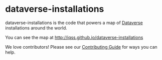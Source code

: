 # dataverse-installations

dataverse-installations is the code that powers a map of [Dataverse][] installations around the world.

You can see the map at http://iqss.github.io/dataverse-installations

We love contributors! Please see our [Contributing Guide][] for ways you can help.

[Dataverse]: https://dataverse.org
[Contributing Guide]: CONTRIBUTING.md
